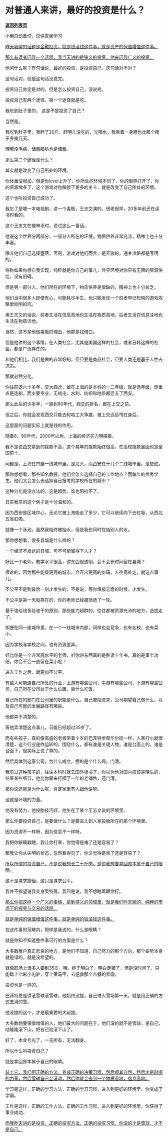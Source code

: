 # 对普通人来讲，最好的投资是什么？

[**返回列表页**](/gzh/记忆承载)

小懒自动备份，仅供查阅学习

[昨天我聊的话题是金融投资，就是钱滚钱这件事，就是资产的保值增值这件事。](http://mp.weixin.qq.com/s?__biz=Mzg4MTg2MzU3Mg==&mid=2247484445&idx=1&sn=dfee913dcdc37be61d1041969f6d2d11&chksm=cf5e3ae6f829b3f0808b73385bd53287600c5f1150378cc1d4bbe1ec394d2630acbcb0f3d453&scene=21#wechat_redirect)

[那么有读者问我一个话题，我当天讲的是狭义的投资，他来问我广义的投资。](http://mp.weixin.qq.com/s?__biz=Mzg4MTg2MzU3Mg==&mid=2247484445&idx=1&sn=dfee913dcdc37be61d1041969f6d2d11&chksm=cf5e3ae6f829b3f0808b73385bd53287600c5f1150378cc1d4bbe1ec394d2630acbcb0f3d453&scene=21#wechat_redirect)  

他问什么呢？有句话说，最好的投资，是投资自己，这句话对不对？  

这句话对，但是这句话没说完。  

投资自己肯定是对的，但是怎么投资自己，没说完。  

投资自己有两个途径，第一个途径就是吃。  

我吃到肚子里的， 这是不是投资了自己？

当然是。

我吃到肚子里，我胖了20斤，赶明儿没吃的，光喝水，我靠着一身膘也比那个瘦子多挨几天。  

理解没毛病，储蓄脂肪也是储蓄。  

那么第二个途径是什么？  

其实就是改变了自己所处的环境。

你体重没增加，但是你level上升了，你所处的环境不同了，你的眼界打开了，你的资源增多了，这个游戏对你解锁了更多的关卡，就是改变了自己所处的环境。  

这个也叫投资自己成功了。  

我忘了是哪一本电视剧，讲一个毒贩，王志文演的。很老很早，20多年前还在读书时看的。

这个王志文在被审讯时，说过这么一番话。

他说这个世界分两部分，一部分人所在的环境，物质供养非常充沛，精神上也十分丰富。

除非他们自己选择堕落，否则，游戏对他们而言，是开放的，通关攻略都是写明的。  

俗称如果你想自我实现，纯粹就是你自己的事儿，外界环境对你只有无限的资源供给，没有阻碍。

但是另一部分人，他们所在的环境下，物质供养是很缺的，精神上也十分贫乏。

他们当中很多人即便有心，可能耗尽半生，也只能发现一个前者早已知晓的游戏攻略里标明的坑。  

用王志文的话说，前者生活在信息高地也生活在物质高地，后者生活在信息洼地也生活在物质洼地。  

当然，这不是他做毒贩的理由，他那是找借口。

但是他讲的这个事情，在人类社会，尤其是美国这样的社会，或者日韩这样的社会，都是广泛存在的。

和他们相比，我们是做的非常好的，但只要是商品社会，只要人类还是基于人性去决策。

那就必然分化。  

你往前退六十多年，交大西迁，留在上海的是本科的一二年级，就是低年级，侧重点是造船，而主要专业，无线电、水利、纺织和地质都迁去了西安。

那么此后的许多年，一直到90年代，西交的排名，都在上交之前。  

但之后，你就会发现西交只能去和哈工大争雄，被上交远远甩在身后。  

这里面的问题实际上就是钱的作用。

随着8，90年代，2000年以后，上海的经济实力明摆着。  

我不是说西交拿到的拨款不高，这个每年的拨款始终很高，在高校拨款里面也是全国前十。

问题是，上海在四座一线城市里，是龙头，而西安在十几个二线城市里，是垫底。  

那你想想看，那些知名教授，他们会怎么选择自己的工作地点？而每年的优秀学生，他们又会怎么去选择自己报考的学校所在的城市？

这种分化是没办法的，这是趋势，谁也阻挡不了。  

其实我举的这个例子是十分温和的。

因为西安是区域中心，无论它被上海吸走了多少，它可以继续向下去虹吸，从西北五省虹吸。  

就像一个泳池，虽然我始终被抽水，但是我也同时在抽别人的水。

那你想想看，很多县城是什么样的？  

一个经济不发达的县城，可不可能留得下人才？  

好比一个老师，教学水平很高，讲东西很透彻，会不会长时间留在县城？

很难的，因为那些能级更高的城市，会开出更高的价码，人往高处走，就这点事儿。  

不公平不是到最后一刻才发生的，不是说，等你填报志愿的时候，才发生。  

不公平是第一天就存在的，你的老师已经被筛选了一轮。

基于谁给钱多给谁干的原则，那些能力超群的，往往都被资源充沛的地方，选拔走了。  

即便在同一座城市里，在一个一线城市内部，同样也会竞争，也有名校，也有菜小。  

因为学校与学校之间，也有资源差异。

好比你是一个非常高水平的老师，听你讲东西真的是胜读十年书，真的是事半功倍，你会不会一直留在菜小呢？

进入工作之后，就更加不公平。  

有些人可能连自己所处的行业，上游有哪些公司，中游有哪些公司，下游有哪些公司，自己所在公司处于什么位置，靠什么吃饭。  

自己所在的部门在公司里的职能是什么，自己被招进来，公司期望自己做什么，以及自己可能的发展路径有哪些。

他都弄不清楚的。

等他弄清楚这点事儿，可能已经超过35岁了。  

而有些孩子，真的像高盛的老板带着十岁的巴菲特参观华尔街一样，人家打小就很清楚，这个行业是咋运转的，围绕什么，都有谁是关键人物，谁是台面上的，谁是台面下，但实际上说了算的。  

然后具体到这家公司，为什么成立，攒的是个什么局，门清。

我见过这种孩子的，往往本科时就去国外读书了，你以为他对国内应该是陌生的，结果某些细节，他比你雇来打探了一年的老销售，还门清。

那你说还能是为什么呢，肯定家里有人跟他讲呀。

这就是环境的力量。  

他没有努力，他投胎技巧好，他生在了某个王志文说的环境里。

那么你要投资自己，是要做什么？是要进入到人家投胎所在的那个环境里。  

因为资源不一样呀，因为信息不一样呀。  

我把你眼睛戳瞎，我让你打拳，你觉得是难了还是容易了？  

那我让你从失明的状态，忽然看得见了，你又觉得是难了还是容易了？  

[所以所谓的投资自己，不是说我想长二十斤肉，是说我想要拿回原本属于自己的眼睛。  
](http://mp.weixin.qq.com/s?__biz=Mzg4MTg2MzU3Mg==&mid=2247484445&idx=1&sn=dfee913dcdc37be61d1041969f6d2d11&chksm=cf5e3ae6f829b3f0808b73385bd53287600c5f1150378cc1d4bbe1ec394d2630acbcb0f3d453&scene=21#wechat_redirect)

这不是谋求捷径，这只是谋求公平。  

我并不指望说我变身奥特曼，我只是说，我不想瞎着跟你打。

[那么你把这样一个广义的事情，拿到狭义的领域里，就是我们昨天聊的，纯粹的市场下的投资与交易的话题。](http://mp.weixin.qq.com/s?__biz=Mzg4MTg2MzU3Mg==&mid=2247484445&idx=1&sn=dfee913dcdc37be61d1041969f6d2d11&chksm=cf5e3ae6f829b3f0808b73385bd53287600c5f1150378cc1d4bbe1ec394d2630acbcb0f3d453&scene=21#wechat_redirect)

[就是单纯的保值增值这件事，就是单纯的钱滚钱这件事。](http://mp.weixin.qq.com/s?__biz=Mzg4MTg2MzU3Mg==&mid=2247484445&idx=1&sn=dfee913dcdc37be61d1041969f6d2d11&chksm=cf5e3ae6f829b3f0808b73385bd53287600c5f1150378cc1d4bbe1ec394d2630acbcb0f3d453&scene=21#wechat_redirect)  

在这件事的范畴内，照样是我说的，什么是眼睛？

就是你知不知道整件事可行的方案是什么？

大多数散户真正悲哀的地方，是他们不知道，自己努力的那个方向，那个姿势本身就是错的，就是没希望的。  

就像职场上很多人要到35岁，哦，终于明白了，明白走错了，但是没时间了，只能踏上七彩小电驴，穿上黄马甲，去拯救那个点餐的紫霞。

投资也是一样的。

巴菲特总是讲滚雪球滚雪球，他始终没提，自己进入雪场第一天，就是用正确的方式去滑的雪。  

他没提的这个，才是最重要的大前提。  

大多数想要保值增值的人，他们最大的问题在于，他们滚的就不是雪球，是自己，咕隆隆滚下山，把自己给滚下山了。

好了，本金亏光了，一无所有，无法翻身。

所以什么叫投资自己？  

就是拿回原本属于自己的眼睛。

[装上它，我们用正确的方法，养成正确的决策习惯，然后顺其自然，然后才是时间的力量，然后雪球自己会滚动，然后你就会去到一个物质高地，信息高地。  
](http://mp.weixin.qq.com/s?__biz=Mzg4MTg2MzU3Mg==&mid=2247484445&idx=1&sn=dfee913dcdc37be61d1041969f6d2d11&chksm=cf5e3ae6f829b3f0808b73385bd53287600c5f1150378cc1d4bbe1ec394d2630acbcb0f3d453&scene=21#wechat_redirect)

学习是这样，正确的学习方法，正确的学习习惯，进入到更好的环境里，你变成了学霸。  

工作是这样，正确的工作方法，正确的工作习惯，进入到更好的环境里，你获得了事业成功。

[而我昨天讲的是投资，正确的投资方法，正确的投资习惯，你滚的才是雪球，才不是自己。](http://mp.weixin.qq.com/s?__biz=Mzg4MTg2MzU3Mg==&mid=2247484445&idx=1&sn=dfee913dcdc37be61d1041969f6d2d11&chksm=cf5e3ae6f829b3f0808b73385bd53287600c5f1150378cc1d4bbe1ec394d2630acbcb0f3d453&scene=21#wechat_redirect)

